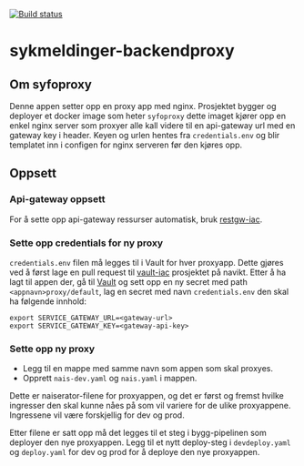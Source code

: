 [![Build status](https://github.com/navikt/syfoproxy/workflows/Deploy%20to%20dev%20and%20prod/badge.svg)](https://github.com/navikt/syfoproxy/workflows/Deploy%20to%20dev%20and%20prod/badge.svg)

# sykmeldinger-backendproxy

## Om syfoproxy
Denne appen setter opp en proxy app med nginx. Prosjektet bygger og deployer et docker image som heter `syfoproxy` dette
imaget kjører opp en enkel nginx server som proxyer alle kall videre til en api-gateway url med en gateway key i header.
Keyen og urlen hentes fra `credentials.env` og blir templatet inn i configen for nginx serveren før den kjøres opp.


## Oppsett
### Api-gateway oppsett
For å sette opp api-gateway ressurser automatisk, bruk [restgw-iac](https://github.com/navikt/restgw-iac).

### Sette opp credentials for ny proxy
`credentials.env` filen må legges til i Vault for hver proxyapp. Dette gjøres ved å først lage en pull request til 
[vault-iac](https://github.com/navikt/vault-iac) prosjektet på navikt. Etter å ha lagt til appen der, gå til 
[Vault](https://vault.adeo.no) og sett opp en ny secret med path `<appnavn>proxy/default`, lag en secret med navn 
`credentials.env` den skal ha følgende innhold: 

```.env
export SERVICE_GATEWAY_URL=<gateway-url>
export SERVICE_GATEWAY_KEY=<gateway-api-key>
```

### Sette opp ny proxy
- Legg til en mappe med samme navn som appen som skal proxyes. 
- Opprett `nais-dev.yaml` og `nais.yaml` i mappen.

Dette er naiserator-filene for proxyappen, og det er først og fremst hvilke ingresser den skal kunne nåes på som vil variere for de ulike proxyappene. Ingressene vil være 
forskjellig for dev og prod.

Etter filene er satt opp må det legges til et steg i bygg-pipelinen som deployer den nye proxyappen. Legg til et nytt
deploy-steg i `devdeploy.yaml` og `deploy.yaml` for dev og prod for å deploye den nye proxyappen.
